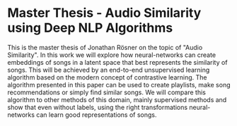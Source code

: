 # Master Thesis - Audio Similarity using Deep NLP Algorithms

This is the master thesis of Jonathan Rösner on the topic of "Audio Similarity". In this work we will explore how neural-networks can create embeddings of songs in a latent space that best represents the similarity of songs. This will be achieved by an end-to-end unsupervised learning algorithm based on the modern concept of contrastive learning. The algorithm presented in this paper can be used to create playlists, make song recommendations or simply find similar songs. We will compare this algorithm to other methods of this domain, mainly supervised methods and show that even without labels, using the right transformations neural-networks can learn good representations of songs.
